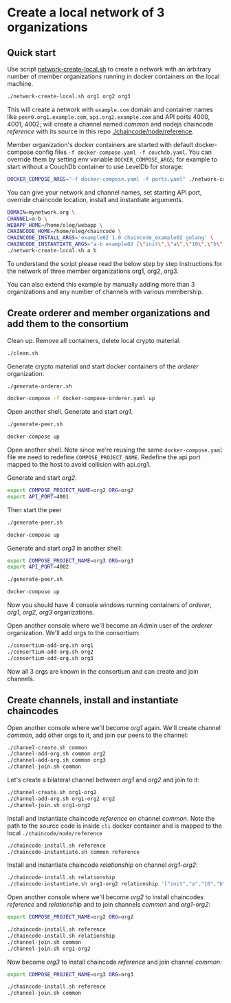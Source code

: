 # Create a local network of 3 organizations

## Quick start

Use script [network-create-local.sh](./network-create-local.sh) to create a network with an arbitrary 
number of member organizations running in docker containers on the local machine.
```bash
./network-create-local.sh org1 org2 org3
```

This will create a network with `example.com` domain and container names like `peer0.org1.example.com`, 
`api.org2.example.com` and API ports 4000, 4001, 4002; will create a channel named *common* 
and nodejs chaincode *reference* with its source in this repo [./chaincode/node/reference](./chaincode/node/reference). 

Member organization's docker containers are started with default docker-compose config files 
`-f docker-compose.yaml -f couchdb.yaml`. You can override them by setting env variable `DOCKER_COMPOSE_ARGS`; for
example to start without a CouchDb container to use LevelDb for storage:
```bash
DOCKER_COMPOSE_ARGS="-f docker-compose.yaml -f ports.yaml" ./network-create-local.sh
```
 
You can give your network and channel names, set starting API port, override chaincode location, 
install and instantiate arguments.
```bash
DOMAIN=mynetwork.org \
CHANNEL=a-b \
WEBAPP_HOME=/home/oleg/webapp \
CHAINCODE_HOME=/home/oleg/chaincode \
CHAINCODE_INSTALL_ARGS='example02 1.0 chaincode_example02 golang' \
CHAINCODE_INSTANTIATE_ARGS="a-b example02 [\"init\",\"a\",\"10\",\"b\",\"0\"] 1.0 collections.json AND('a.member','b.member')" \
./network-create-local.sh a b
```

To understand the script please read the below step by step instructions for the network 
of three member organizations org1, org2, org3.

You can also extend this example by manually adding more than 3 organizations and any number of channels 
with various membership.

## Create orderer and member organizations and add them to the consortium

Clean up. Remove all containers, delete local crypto material:
```bash
./clean.sh
```

Generate crypto material and start docker containers of the *orderer* organization:
```bash
./generate-orderer.sh

docker-compose -f docker-compose-orderer.yaml up
```

Open another shell. Generate and start *org1*.
```bash
./generate-peer.sh

docker-compose up
```

Open another shell. Note since we're reusing the same `docker-compose.yaml` file we need to redefine `COMPOSE_PROJECT_NAME`.
Redefine the api port mapped to the host to avoid collision with api.org1.

Generate and start *org2*.
```bash
export COMPOSE_PROJECT_NAME=org2 ORG=org2 
export API_PORT=4001
```

Then start the peer
```bash
./generate-peer.sh

docker-compose up
```

Generate and start *org3* in another shell:
```bash
export COMPOSE_PROJECT_NAME=org3 ORG=org3 
export API_PORT=4002

./generate-peer.sh

docker-compose up
```

Now you should have 4 console windows running containers of *orderer*, *org1*, *org2*, *org3* organizations.

Open another console where we'll become an *Admin* user of the *orderer* organization. We'll add orgs to the consortium:
```bash
./consortium-add-org.sh org1
./consortium-add-org.sh org2
./consortium-add-org.sh org3
``` 

Now all 3 orgs are known in the consortium and can create and join channels.

## Create channels, install and instantiate chaincodes

Open another console where we'll become *org1* again. We'll create channel *common*, add other orgs to it, 
and join our peers to the channel:
```bash
./channel-create.sh common
./channel-add-org.sh common org2 
./channel-add-org.sh common org3 
./channel-join.sh common
``` 

Let's create a bilateral channel between *org1* and *org2* and join to it:
```bash
./channel-create.sh org1-org2
./channel-add-org.sh org1-org2 org2 
./channel-join.sh org1-org2
```

Install and instantiate chaincode *reference* on channel *common*. Note the path to the source code is inside `cli` 
docker container and is mapped to the local  `./chaincode/node/reference`
```bash
./chaincode-install.sh reference
./chaincode-instantiate.sh common reference 
```

Install and instantiate chaincode *relationship* on channel *org1-org2*:
```bash
./chaincode-install.sh relationship
./chaincode-instantiate.sh org1-org2 relationship '["init","a","10","b","0"]'
```

Open another console where we'll become *org2* to install chaincodes *reference* and  *relationship* 
and to join channels *common* and *org1-org2*:
```bash
export COMPOSE_PROJECT_NAME=org2 ORG=org2

./chaincode-install.sh reference
./chaincode-install.sh relationship
./channel-join.sh common
./channel-join.sh org1-org2
``` 

Now become *org3* to install chaincode *reference* and join channel *common*:
```bash
export COMPOSE_PROJECT_NAME=org3 ORG=org3

./chaincode-install.sh reference
./channel-join.sh common
``` 
